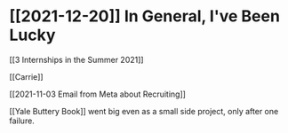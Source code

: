 # [[2021-12-20]] In General, I've Been Lucky

[[3 Internships in the Summer 2021]]

[[Carrie]]

[[2021-11-03 Email from Meta about Recruiting]]

[[Yale Buttery Book]] went big even as a small side project, only after one failure.
